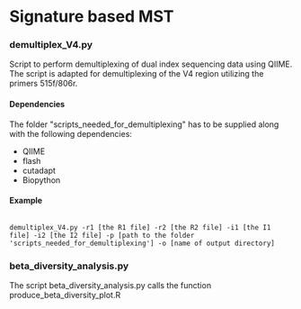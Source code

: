# Signature based MST


### demultiplex_V4.py
Script to perform demultiplexing of dual index sequencing data using QIIME. The script is adapted for demultiplexing of the V4 region utilizing the primers 515f/806r.
#### Dependencies
The folder "scripts_needed_for_demultiplexing" has to be supplied along with the following dependencies:
* QIIME
* flash
* cutadapt
* Biopython

#### Example
<code>
demultiplex_V4.py -r1 [the R1 file] -r2 [the R2 file] -i1 [the I1 file] -i2 [the I2 file] -p [path to the folder 'scripts_needed_for_demultiplexing'] -o [name of output directory]
</code>

### beta_diversity_analysis.py
The script beta_diversity_analysis.py calls the function produce_beta_diversity_plot.R
